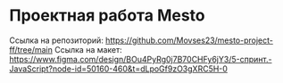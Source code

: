 # Проектная работа Mesto
Ссылка на репозиторий: https://github.com/Movses23/mesto-project-ff/tree/main
Ссылка на макет: https://www.figma.com/design/BOu4PyRg0j7B70CHFy6jY3/5-спринт.-JavaScript?node-id=50160-460&t=dLpoGf9zO3gXRC5H-0